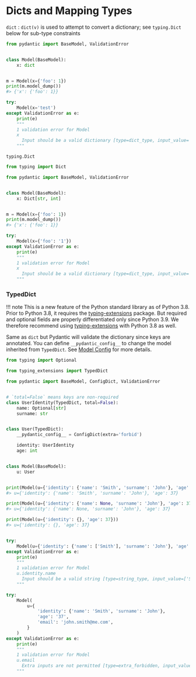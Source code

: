 # Dicts and Mapping Types

`dict`
: `dict(v)` is used to attempt to convert a dictionary;
  see `typing.Dict` below for sub-type constraints

```py
from pydantic import BaseModel, ValidationError


class Model(BaseModel):
    x: dict


m = Model(x={'foo': 1})
print(m.model_dump())
#> {'x': {'foo': 1}}

try:
    Model(x='test')
except ValidationError as e:
    print(e)
    """
    1 validation error for Model
    x
      Input should be a valid dictionary [type=dict_type, input_value='test', input_type=str]
    """
```

`typing.Dict`

```py
from typing import Dict

from pydantic import BaseModel, ValidationError


class Model(BaseModel):
    x: Dict[str, int]


m = Model(x={'foo': 1})
print(m.model_dump())
#> {'x': {'foo': 1}}

try:
    Model(x={'foo': '1'})
except ValidationError as e:
    print(e)
    """
    1 validation error for Model
    x
      Input should be a valid dictionary [type=dict_type, input_value='test', input_type=str]
    """
```

### TypedDict

!!! note
    This is a new feature of the Python standard library as of Python 3.8.
    Prior to Python 3.8, it requires the [typing-extensions](https://pypi.org/project/typing-extensions/) package.
    But required and optional fields are properly differentiated only since Python 3.9.
    We therefore recommend using [typing-extensions](https://pypi.org/project/typing-extensions/) with Python 3.8 as well.

Same as `dict` but Pydantic will validate the dictionary since keys are annotated.
You can define `__pydantic_config__` to change the model inherited from `TypedDict`.
See [Model Config](../model_config.md) for more details.

```py
from typing import Optional

from typing_extensions import TypedDict

from pydantic import BaseModel, ConfigDict, ValidationError


# `total=False` means keys are non-required
class UserIdentity(TypedDict, total=False):
    name: Optional[str]
    surname: str


class User(TypedDict):
    __pydantic_config__ = ConfigDict(extra='forbid')

    identity: UserIdentity
    age: int


class Model(BaseModel):
    u: User


print(Model(u={'identity': {'name': 'Smith', 'surname': 'John'}, 'age': 37}))
#> u={'identity': {'name': 'Smith', 'surname': 'John'}, 'age': 37}

print(Model(u={'identity': {'name': None, 'surname': 'John'}, 'age': 37}))
#> u={'identity': {'name': None, 'surname': 'John'}, 'age': 37}

print(Model(u={'identity': {}, 'age': 37}))
#> u={'identity': {}, 'age': 37}


try:
    Model(u={'identity': {'name': ['Smith'], 'surname': 'John'}, 'age': 24})
except ValidationError as e:
    print(e)
    """
    1 validation error for Model
    u.identity.name
      Input should be a valid string [type=string_type, input_value=['Smith'], input_type=list]
    """

try:
    Model(
        u={
            'identity': {'name': 'Smith', 'surname': 'John'},
            'age': '37',
            'email': 'john.smith@me.com',
        }
    )
except ValidationError as e:
    print(e)
    """
    1 validation error for Model
    u.email
      Extra inputs are not permitted [type=extra_forbidden, input_value='john.smith@me.com', input_type=str]
    """
```
